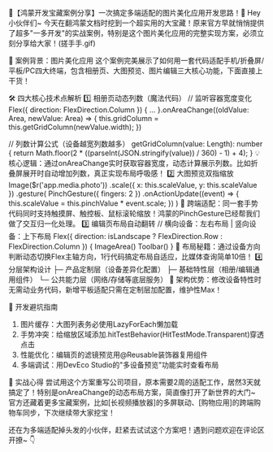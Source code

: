 🌟【鸿蒙开发宝藏案例分享】一次搞定多端适配的图片美化应用开发思路！🌟
Hey小伙伴们~ 今天在翻鸿蒙文档时挖到一个超实用的大宝藏！原来官方早就悄悄提供了超多"一多开发"的实战案例，特别是这个图片美化应用的完整实现方案，必须立刻分享给大家！(搓手手.gif)

🎨 案例背景：图片美化应用
这个案例完美展示了如何用一套代码适配手机/折叠屏/平板/PC四大终端，包含相册页、大图预览、图片编辑三大核心功能，下面直接上干货！

🛠️ 四大核心技术点解析
1️⃣ 相册页动态列数（魔法代码）
// 监听容器宽度变化
Flex({ direction: FlexDirection.Column }) {
  ...
}.onAreaChange((oldValue: Area, newValue: Area) => {
  this.gridColumn = this.getGridColumn(newValue.width);
})

// 列数计算公式（设备越宽列数越多）
getGridColumn(value: Length): number {
  return Math.floor(2 * ((parseInt(JSON.stringify(value)) / 360) - 1) + 4);
}
💡 核心逻辑：通过onAreaChange实时获取容器宽度，动态计算展示列数。比如折叠屏展开时自动增加列数，真正实现布局呼吸感！
2️⃣ 大图预览双指缩放
Image($r('app.media.photo'))
  .scale({ x: this.scaleValue, y: this.scaleValue })
  .gesture(
    PinchGesture({ fingers: 2 })
      .onActionUpdate((event) => {
        this.scaleValue = this.pinchValue * event.scale;
      })
  )
📱 跨端适配：同一套手势代码同时支持触摸屏、触控板、鼠标滚轮缩放！鸿蒙的PinchGesture已经帮我们做了交互归一化处理。
3️⃣ 编辑页布局自动翻转
// 横向设备：左右布局 | 竖向设备：上下布局
Flex({ direction: isLandscape ? FlexDirection.Row : FlexDirection.Column }) {
  ImageArea()
  Toolbar()
}
🔄 布局秘籍：通过设备方向判断动态切换Flex主轴方向，1行代码搞定布局自适应，比媒体查询简单10倍！
4️⃣ 分层架构设计
├─ 产品定制层（设备差异化配置）
├─ 基础特性层（相册/编辑通用组件）
└─ 公共能力层（网络/存储等底层服务）
🧱 架构优势：修改设备特性时无需动业务代码，新增平板适配只需在定制层加配置，维护性Max！

🚀 开发避坑指南
1. 图片缓存：大图列表务必使用LazyForEach懒加载
2. 手势冲突：给缩放区域添加.hitTestBehavior(HitTestMode.Transparent)穿透点击
3. 性能优化：编辑页的滤镜预览用@Reusable装饰器复用组件
4. 多端调试：用DevEco Studio的"多设备预览"功能实时查看布局

🌈 实战心得
尝试用这个方案重写公司项目，原本需要2周的适配工作，居然3天就搞定了！特别是onAreaChange的动态布局方案，简直像打开了新世界的大门~
官方还藏着更多宝藏案例，比如[长视频播放器]的多屏联动、[购物应用]的跨端购物车同步，下次继续带大家挖宝！

还在为多端适配掉头发的小伙伴，赶紧去试试这个方案吧！遇到问题欢迎在评论区开撩~ 👇